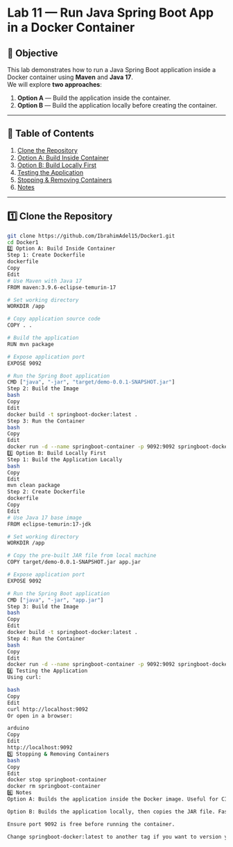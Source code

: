 # Lab 11 — Run Java Spring Boot App in a Docker Container

## 📌 Objective
This lab demonstrates how to run a Java Spring Boot application inside a Docker container using **Maven** and **Java 17**.  
We will explore **two approaches**:
1. **Option A** — Build the application inside the container.
2. **Option B** — Build the application locally before creating the container.

---

## 📂 Table of Contents
1. [Clone the Repository](#1-clone-the-repository)
2. [Option A: Build Inside Container](#2-option-a-build-inside-container)
3. [Option B: Build Locally First](#3-option-b-build-locally-first)
4. [Testing the Application](#4-testing-the-application)
5. [Stopping & Removing Containers](#5-stopping--removing-containers)
6. [Notes](#6-notes)

---

## 1️⃣ Clone the Repository
```bash
git clone https://github.com/IbrahimAdel15/Docker1.git
cd Docker1
2️⃣ Option A: Build Inside Container
Step 1: Create Dockerfile
dockerfile
Copy
Edit
# Use Maven with Java 17
FROM maven:3.9.6-eclipse-temurin-17

# Set working directory
WORKDIR /app

# Copy application source code
COPY . .

# Build the application
RUN mvn package

# Expose application port
EXPOSE 9092

# Run the Spring Boot application
CMD ["java", "-jar", "target/demo-0.0.1-SNAPSHOT.jar"]
Step 2: Build the Image
bash
Copy
Edit
docker build -t springboot-docker:latest .
Step 3: Run the Container
bash
Copy
Edit
docker run -d --name springboot-container -p 9092:9092 springboot-docker:latest
3️⃣ Option B: Build Locally First
Step 1: Build the Application Locally
bash
Copy
Edit
mvn clean package
Step 2: Create Dockerfile
dockerfile
Copy
Edit
# Use Java 17 base image
FROM eclipse-temurin:17-jdk

# Set working directory
WORKDIR /app

# Copy the pre-built JAR file from local machine
COPY target/demo-0.0.1-SNAPSHOT.jar app.jar

# Expose application port
EXPOSE 9092

# Run the Spring Boot application
CMD ["java", "-jar", "app.jar"]
Step 3: Build the Image
bash
Copy
Edit
docker build -t springboot-docker:latest .
Step 4: Run the Container
bash
Copy
Edit
docker run -d --name springboot-container -p 9092:9092 springboot-docker:latest
4️⃣ Testing the Application
Using curl:

bash
Copy
Edit
curl http://localhost:9092
Or open in a browser:

arduino
Copy
Edit
http://localhost:9092
5️⃣ Stopping & Removing Containers
bash
Copy
Edit
docker stop springboot-container
docker rm springboot-container
6️⃣ Notes
Option A: Builds the application inside the Docker image. Useful for CI/CD pipelines.

Option B: Builds the application locally, then copies the JAR file. Faster for local development.

Ensure port 9092 is free before running the container.

Change springboot-docker:latest to another tag if you want to version your images.
